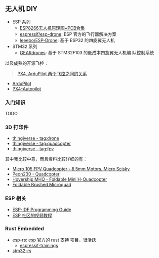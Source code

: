 ## 无人机 DIY

- ESP 系列
  - [ESP8266无人机原理图+PCB合集](https://mp.weixin.qq.com/s/tiVk7AwMAZAIXXZxJkA0Xg)
  - [espressif/esp-drone](https://github.com/espressif/esp-drone): ESP 官方的飞行器解决方案
  - [leeebo/ESP-Drone](https://github.com/leeebo/ESP-Drone): 基于 ESP32 的四旋翼无人机
- STM32 系列
  - [GEARdrones](https://github.com/Excitablecell/GEARdrones): 基于 STM32F103 的低成本四旋翼无人机编
    队控制系统

以及成熟的开源飞控：

> [PX4, ArduPilot 两个飞控之间的关系](https://zhuanlan.zhihu.com/p/109639638)

- [ArduPilot](https://github.com/ArduPilot/ardupilot)
- [PX4-Autopilot](https://github.com/PX4/PX4-Autopilot)

### 入门知识

TODO

### 3D 打印件

- [thingiverse - tag:drone](https://www.thingiverse.com/tag:drone)
- [thingiverse - tag:quadcopter](https://www.thingiverse.com/tag:quadcopter)
- [thingiverse - tag:fpv](https://www.thingiverse.com/search?q=fpv&page=1&type=things&sort=relevant)

其中我比较中意，而且资料比较详细的有：

- [Micro 105 FPV Quadcopter - 8.5mm Motors, Micro Scisky](https://www.thingiverse.com/thing:1221911)
- [Peon230 - Quadcopter](https://www.thingiverse.com/thing:629338)
- [Hovership MHQ - Foldable Mini H-Quadcopter](https://www.thingiverse.com/thing:251002)
- [Foldable Brushed Microquad](https://www.thingiverse.com/thing:1604440)

### ESP 相关

- [ESP-IDF Programming Guide](https://docs.espressif.com/projects/esp-idf/en/latest/esp32/get-started/index.html)
- [ESP 社区的视频教程](https://www.espressif.com.cn/en/ecosystem/community-engagement/courses)

### Rust Embedded

- [esp-rs](https://github.com/espressif?q=&type=all&language=&sort=stargazers): esp 官方的 rust 支持
  项目，很活跃
  - [espressif-trainings](https://github.com/ferrous-systems/espressif-trainings)
- [stm32-rs](https://github.com/stm32-rs?q=&type=all&language=&sort=stargazers)
